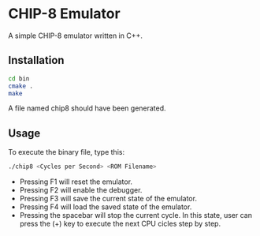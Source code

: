 # CHIP-8 Emulator
A simple CHIP-8 emulator written in C++.
## Installation
```Bash
cd bin 
cmake . 
make 
```
A file named chip8 should have been generated.
## Usage
To execute the binary file, type this:
```Bash
./chip8 <Cycles per Second> <ROM Filename>
```
- Pressing F1 will reset the emulator.
- Pressing F2 will enable the debugger.
- Pressing F3 will save the current state of the emulator.
- Pressing F4 will load the saved state of the emulator.
- Pressing the spacebar will stop the current cycle. In this state, user can press the (+) key to execute the next CPU cicles step by step.
